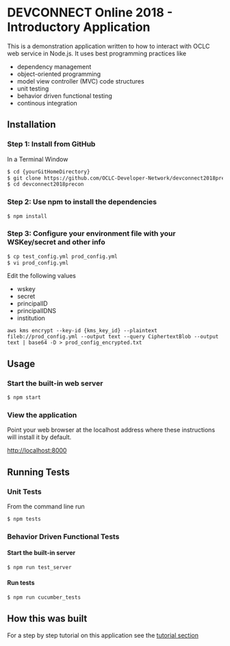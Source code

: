 DEVCONNECT Online 2018 - Introductory Application
=============
This is a demonstration application written to how to interact with OCLC web service in Node.js. It uses best programming practices like 
- dependency management
- object-oriented programming
- model view controller (MVC) code structures
- unit testing
- behavior driven functional testing
- continous integration 

## Installation

### Step 1: Install from GitHub

In a Terminal Window

```bash
$ cd {yourGitHomeDirectory}
$ git clone https://github.com/OCLC-Developer-Network/devconnect2018precon.git
$ cd devconnect2018precon
```

### Step 2: Use npm to install the dependencies

```bash
$ npm install
```

### Step 3: Configure your environment file with your WSKey/secret and other info

```bash
$ cp test_config.yml prod_config.yml
$ vi prod_config.yml
```

Edit the following values
- wskey
- secret
- principalID
- principalIDNS
- institution

```
aws kms encrypt --key-id {kms_key_id} --plaintext fileb://prod_config.yml --output text --query CiphertextBlob --output text | base64 -D > prod_config_encrypted.txt

```

## Usage

### Start the built-in web server
```bash
$ npm start
```
### View the application
Point your web browser at the localhost address where these instructions will install it by default. 

[http://localhost:8000](http://localhost:8000)

## Running Tests

### Unit Tests
From the command line run

```bash
$ npm tests
```

### Behavior Driven Functional Tests

#### Start the built-in server
```bash
$ npm run test_server
```

#### Run tests
```bash
$ npm run cucumber_tests 
```

## How this was built

For a step by step tutorial on this application see the [tutorial section](https://github.com/OCLC-Developer-Network/devconnect2018precon/tree/master/tutorial)


